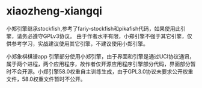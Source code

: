# xiaozheng-xiangqi

小郑引擎继承stockfish,参考了fariy-stockfish和pikafish代码，如果使用此引擎，请务必遵守GPLv3协议。
由于作者水平有限，小郑引擎不强于其它引擎，仅供参考学习，实战建议使用其它引擎，不建议使用小郑引擎。

小郑象棋棋谱app 引擎部分使用小郑引擎，由于界面和引擎是通过UCI协议通讯，属于两个进程，两个应用程序，故作者仅开源应用程序引擎部分代码，界面部分暂时不会开源。小郑引擎58.0权重自主训练生成，由于GPL3.0协议未要求公开权重文件，58.0权重文件暂时不公开。

